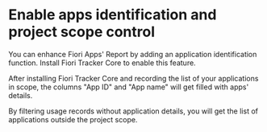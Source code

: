 # Enable apps identification and project scope control

You can enhance Fiori Apps' Report by adding an application identification function. Install Fiori Tracker Core to enable this feature.

After installing Fiori Tracker Core and recording the list of your applications in scope, the columns "App ID" and "App name" will get filled with apps' details.

By filtering usage records without application details, you will get the list of applications outside the project scope.

